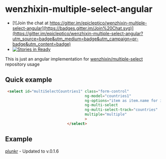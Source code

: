 # wenzhixin-multiple-select-angular

- [![Join the chat at https://gitter.im/epicleptico/wenzhixin-multiple-select-angular](https://badges.gitter.im/Join%20Chat.svg)](https://gitter.im/epicleptico/wenzhixin-multiple-select-angular?utm_source=badge&utm_medium=badge&utm_campaign=pr-badge&utm_content=badge)
- [![Stories in Ready](https://badge.waffle.io/epicleptico/wenzhixin-multiple-select-angular.png?label=ready&title=Ready)](https://waffle.io/epicleptico/wenzhixin-multiple-select-angular)


This is just an angular implementation for [wenzhixin/multiple-select](https://github.com/wenzhixin/multiple-select) repository usage


Quick example
-------------

```HTML
 <select id="multiSelectCountries1" class="form-control"
                                    ng-model="countries1"
                                    ng-options="item as item.name for item in countries track by item.id"
                                    ng-multi-select
                                    ng-multi-select-track="countries"
                                    multiple="multiple"
                                    >
                            </select>
```

Example
-------

[plunkr](http://plnkr.co/edit/e9vuq5yW5to2Em0EX3Fa?p=preview) - Updated to v.0.1.6
